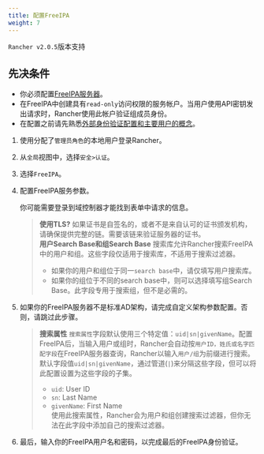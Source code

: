 ```yaml
---
title: 配置FreeIPA
weight: 7
---
```


`Rancher v2.0.5`版本支持

## 先决条件

- 你必须配置[FreeIPA服务器](https://www.freeipa.org/)。
- 在FreeIPA中创建具有`read-only`访问权限的服务帐户。当用户使用API​​密钥发出请求时，Rancher使用此帐户验证组成员身份。
- 在配置之前请先熟悉[外部身份验证配置和主要用户的概念](../authentication/#外部身份验证配置和主要用户)。

1. 使用分配了`管理员角色`的本地用户登录Rancher。
2. 从`全局`视图中，选择`安全>认证`。
3. 选择`FreeIPA`。
4. 配置FreeIPA服务参数。

    你可能需要登录到域控制器才能找到表单中请求的信息。

    >**使用TLS?**
    > 如果证书是自签名的，或者不是来自认可的证书颁发机构，请确保提供完整的链。需要该链来验证服务器的证书。\
    > **用户Search Base和组Search Base**
    > 搜索库允许Rancher搜索FreeIPA中的用户和组。这些字段仅适用于搜索库，不适用于搜索过滤器。
    > - 如果你的用户和组位于同一`search base`中，请仅填写用户搜索库。
    > - 如果你的组位于不同的search base中，则可以选择填写组Search Base。此字段专用于搜索组，但不是必需的。

5. 如果你的FreeIPA服务器不是标准AD架构，请完成自定义架构参数配置。否则，请跳过此步骤。

    >**搜索属性** `搜索属性`字段默认使用三个特定值：`uid|sn|givenName`。配置FreeIPA后，当输入用户或组时，Rancher会自动按`用户ID，姓氏或名字匹配字段`在FreeIPA服务器查询，Rancher以输入`用户/组`为前缀进行搜索。\
    >默认字段值`uid|sn|givenName`，通过管道(`|`)来分隔这些字段，但可以将此配置设置为这些字段的子集。
    > - `uid`: User ID
    > - `sn`: Last Name
    > - `givenName`: First Name\
    >使用此搜索属性，Rancher会为用户和组创建搜索过滤器，但你无法在此字段中添加自己的搜索过滤器。

6. 最后，输入你的FreeIPA用户名和密码，以完成最后的FreeIPA身份验证。
